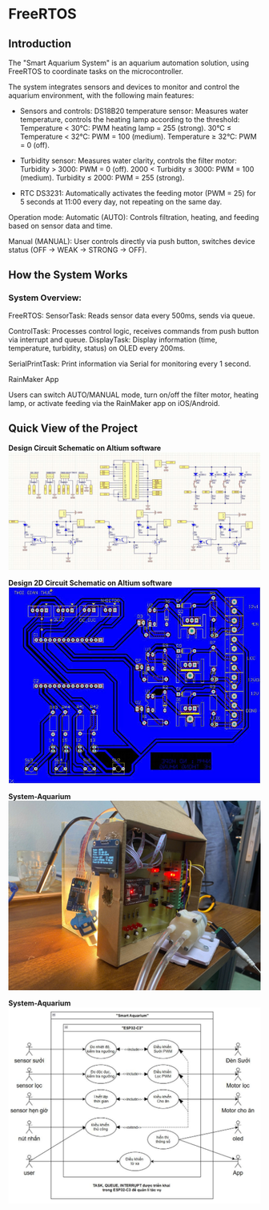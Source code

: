 # FreeRTOS
## Introduction
The "Smart Aquarium System" is an aquarium automation solution, using FreeRTOS to coordinate tasks on the microcontroller.

The system integrates sensors and devices to monitor and control the aquarium environment, with the following main features:

- Sensors and controls:
DS18B20 temperature sensor: Measures water temperature, controls the heating lamp according to the threshold:
Temperature < 30°C: PWM heating lamp = 255 (strong).
30°C ≤ Temperature < 32°C: PWM = 100 (medium).
Temperature ≥ 32°C: PWM = 0 (off).

- Turbidity sensor: Measures water clarity, controls the filter motor:
Turbidity > 3000: PWM = 0 (off).
2000 < Turbidity ≤ 3000: PWM = 100 (medium).
Turbidity ≤ 2000: PWM = 255 (strong).

- RTC DS3231: Automatically activates the feeding motor (PWM = 25) for 5 seconds at 11:00 every day, not repeating on the same day.

Operation mode:
Automatic (AUTO): Controls filtration, heating, and feeding based on sensor data and time.

Manual (MANUAL): User controls directly via push button, switches device status (OFF → WEAK → STRONG → OFF).
## How the System Works
### System Overview:
FreeRTOS:
SensorTask: Reads sensor data every 500ms, sends via queue.

ControlTask: Processes control logic, receives commands from push button via interrupt and queue.
DisplayTask: Display information (time, temperature, turbidity, status) on OLED every 200ms.

SerialPrintTask: Print information via Serial for monitoring every 1 second.

RainMaker App

Users can switch AUTO/MANUAL mode, turn on/off the filter motor, heating lamp, or activate feeding via the RainMaker app on iOS/Android.

## Quick View of the Project

**Design Circuit Schematic on Altium software**
![image](Media/Schematic.jpg)

**Design 2D Circuit Schematic on Altium software**
![image](Media/2D.jpg)

**System-Aquarium**
![image](Media/System.jpg)

**System-Aquarium**
![image](usecasediagram.jpg)
